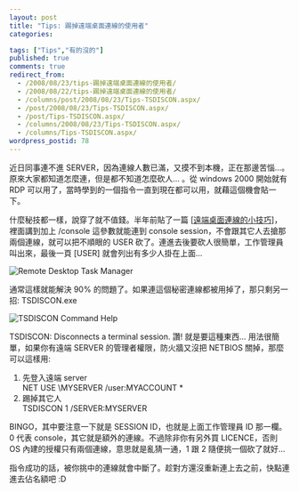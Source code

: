 ```yaml
---
layout: post
title: "Tips: 踢掉遠端桌面連線的使用者"
categories:

tags: ["Tips","有的沒的"]
published: true
comments: true
redirect_from:
  - /2008/08/23/tips-踢掉遠端桌面連線的使用者/
  - /2008/08/22/tips-踢掉遠端桌面連線的使用者/
  - /columns/post/2008/08/23/Tips-TSDISCON.aspx/
  - /post/2008/08/23/Tips-TSDISCON.aspx/
  - /post/Tips-TSDISCON.aspx/
  - /columns/2008/08/23/Tips-TSDISCON.aspx/
  - /columns/Tips-TSDISCON.aspx/
wordpress_postid: 78
---
```


近日同事連不進 SERVER，因為連線人數已滿，又摸不到本機，正在那邊苦惱...。原來大家都知道怎麼連，但是都不知道怎麼砍人... 。從 windows 2000 開始就有 RDP 可以用了，當時學到的一個指令一直到現在都可以用，就藉這個機會貼一下。

什麼秘技都一樣，說穿了就不值錢。半年前貼了一篇 [[遠端桌面連線的小技巧](/post/Tips-e981a0e7abafe6a18ce99da2e980a3e7b79ae79a84e5b08fe68a80e5b7a7.aspx)]，裡面講到加上 /console 這參數就能連到 console session，不會跟其它人去搶那兩個連線，就可以把不順眼的 USER 砍了。連進去後要砍人很簡單，工作管理員叫出來，最後一頁 [USER] 就會列出有多少人掛在上面...

![Remote Desktop Task Manager](/wp-content/be-files/WindowsLiveWriter/Tips_D86B/image_5.png)

通常這樣就能解決 90% 的問題了。如果連這個秘密連線都被用掉了，那只剩另一招: TSDISCON.exe

![TSDISCON Command Help](/wp-content/be-files/WindowsLiveWriter/Tips_D86B/image_6.png)

TSDISCON: Disconnects a terminal session. 讚! 就是要這種東西... 用法很簡單，如果你有遠端 SERVER 的管理者權限，防火牆又沒把 NETBIOS 關掉，那麼可以這樣用:

1. 先登入遠端 server  
   NET USE \\MYSERVER /user:MYACCOUNT *
2. 踢掉其它人  
   TSDISCON 1 /SERVER:MYSERVER

BINGO，其中要注意一下就是 SESSION ID，也就是上面工作管理員 ID 那一欄。0 代表 console，其它就是額外的連線。不過除非你有另外買 LICENCE，否則 OS 內建的授權只有兩個連線，意思就是亂猜一通，1 跟 2 隨便挑一個砍了就好...

指令成功的話，被你挑中的連線就會中斷了。趁對方還沒重新連上去之前，快點連進去佔名額吧 :D
